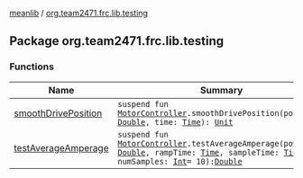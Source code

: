 [meanlib](../index.md) / [org.team2471.frc.lib.testing](./index.md)

## Package org.team2471.frc.lib.testing

### Functions

| Name | Summary |
|---|---|
| [smoothDrivePosition](smooth-drive-position.md) | `suspend fun `[`MotorController`](../org.team2471.frc.lib.actuators/-motor-controller/index.md)`.smoothDrivePosition(position: `[`Double`](https://kotlinlang.org/api/latest/jvm/stdlib/kotlin/-double/index.html)`, time: `[`Time`](../org.team2471.frc.lib.units/-time/index.md)`): `[`Unit`](https://kotlinlang.org/api/latest/jvm/stdlib/kotlin/-unit/index.html) |
| [testAverageAmperage](test-average-amperage.md) | `suspend fun `[`MotorController`](../org.team2471.frc.lib.actuators/-motor-controller/index.md)`.testAverageAmperage(power: `[`Double`](https://kotlinlang.org/api/latest/jvm/stdlib/kotlin/-double/index.html)`, rampTime: `[`Time`](../org.team2471.frc.lib.units/-time/index.md)`, sampleTime: `[`Time`](../org.team2471.frc.lib.units/-time/index.md)`, numSamples: `[`Int`](https://kotlinlang.org/api/latest/jvm/stdlib/kotlin/-int/index.html)` = 10): `[`Double`](https://kotlinlang.org/api/latest/jvm/stdlib/kotlin/-double/index.html) |
